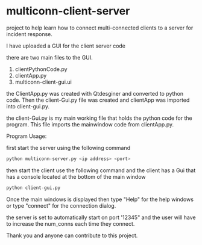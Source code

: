 # multiconn-client-server

project to help learn how to connect multi-connected clients to a server for incident response. 

I have uploaded a GUI for the client server code

there are two main files to the GUI. 

1. clientPythonCode.py
2. clientApp.py
3. multiconn-client-gui.ui

the ClientApp.py was created with Qtdesginer and converted to python code. Then the client-Gui.py file was created and clientApp was imported into client-gui.py. 

the client-Gui.py is my main working file that holds the python code for the program. This file imports the mainwindow code from clientApp.py.


Program Usage:

first start the server using the following command

```python
python multiconn-server.py <ip address> <port>
```
then start the client use the following command and the client has a Gui that has a console located at the bottom of the main window

```python
python client-gui.py
```

Once the main windows is displayed then type "Help" for the help windows or type "connect" for the connection dialog.

the server is set to automatically start on port '12345" and the user will have to increase the num_conns each time they connect.


Thank you and anyone can contribute to this project. 
